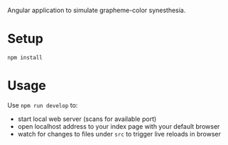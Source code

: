 Angular application to simulate grapheme-color synesthesia.

# Setup

`npm install`

# Usage

Use `npm run develop` to:
* start local web server (scans for available port)
* open localhost address to your index page with your default browser
* watch for changes to files under `src` to trigger live reloads in browser

